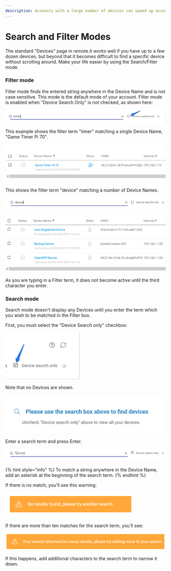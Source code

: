 ```yaml
---
description: Accounts with a large number of devices can speed up access using this mode
---
```


# Search and Filter Modes

The standard "Devices" page in remote.it works well if you have up to a few dozen devices, but beyond that it becomes difficult to find a specific device without scrolling around.  Make your life easier by using the Search/Filter mode.

### Filter mode

Filter mode finds the entered string anywhere in the Device Name and is not case sensitive.  This mode is the default mode of your account.   Filter mode is enabled when "Device Search Only" is not checked, as shown here:

![](../../../.gitbook/assets/image%20%28290%29.png)

This example shows the filter term "timer" matching a single Device Name, "Game Timer Pi 70".

![](../../../.gitbook/assets/image%20%28475%29.png)

This shows the filter term "device" matching a number of Device Names.

![](../../../.gitbook/assets/image%20%28345%29.png)

![](../../../.gitbook/assets/image%20%2865%29.png)

As you are typing in a Filter term, it does not become active until the third character you enter.

### Search mode

Search mode doesn't display any Devices until you enter the term which you wish to be matched in the Filter box.

First, you must select the "Device Search only" checkbox:

![](../../../.gitbook/assets/image%20%28410%29.png)

Note that no Devices are shown.

![](../../../.gitbook/assets/image%20%28174%29.png)

Enter a search term and press Enter.  

![](../../../.gitbook/assets/image%20%28403%29.png)

{% hint style="info" %}
To match a string anywhere in the Device Name, add an asterisk at the beginning of the search term.
{% endhint %}

If there is no match, you'll see this warning:

![](../../../.gitbook/assets/image%20%28188%29.png)

If there are more than ten matches for the search term, you'll see:

![](../../../.gitbook/assets/image%20%2850%29.png)

If this happens, add additional characters to the search term to narrow it down.

